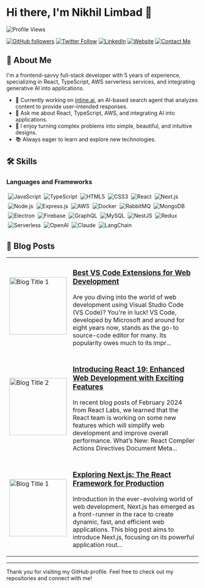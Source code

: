 # Hi there, I'm Nikhil Limbad 👋

![Profile Views](https://komarev.com/ghpvc/?username=nikkhil31&color=brightgreen)

[![GitHub followers](https://img.shields.io/github/followers/your-github-username?label=Follow&style=social)](https://github.com/your-github-username)
[![Twitter Follow](https://img.shields.io/twitter/follow/Nikhil619rey?style=social)](https://twitter.com/Nikhil619rey)
[![LinkedIn](https://img.shields.io/badge/LinkedIn-Connect-blue?style=flat-square&logo=linkedin)](https://linkedin.com/in/nikhil-limbad-a511b5182/)
[![Website](https://img.shields.io/badge/Website-Visit-blue?style=flat-square&logo=google-chrome)](https://nikkhil.dev)
[![Contact Me](https://img.shields.io/badge/Contact%20Me-Email-blue)](mailto:me@nikkhil.dev)

## 🚀 About Me

I'm a frontend-savvy full-stack developer with 5 years of experience, specializing in React, TypeScript, AWS serverless services, and integrating generative AI into applications.

- 🔭 Currently working on [intine.ai](https://intine.ai), an AI-based search agent that analyzes content to provide user-intended responses.
- 💬 Ask me about React, TypeScript, AWS, and integrating AI into applications.
- 🎨 I enjoy turning complex problems into simple, beautiful, and intuitive designs.
- 📚 Always eager to learn and explore new technologies.

## 🛠️ Skills

### Languages and Frameworks

<div style="display: flex; flex-wrap: wrap;">
  <img src="https://img.shields.io/badge/JavaScript-F7DF1E?style=for-the-badge&logo=javascript&logoColor=black" alt="JavaScript" style="margin: 4px;"/>
  <img src="https://img.shields.io/badge/TypeScript-007ACC?style=for-the-badge&logo=typescript&logoColor=white" alt="TypeScript" style="margin: 4px;"/>
  <img src="https://img.shields.io/badge/HTML5-E34F26?style=for-the-badge&logo=html5&logoColor=white" alt="HTML5" style="margin: 4px;"/>
  <img src="https://img.shields.io/badge/CSS3-1572B6?style=for-the-badge&logo=css3&logoColor=white" alt="CSS3" style="margin: 4px;"/>
  <img src="https://img.shields.io/badge/React-61DAFB?style=for-the-badge&logo=react&logoColor=black" alt="React" style="margin: 4px;"/>
  <img src="https://img.shields.io/badge/Next.js-000000?style=for-the-badge&logo=nextdotjs&logoColor=white" alt="Next.js" style="margin: 4px;"/>
  <img src="https://img.shields.io/badge/Node.js-339933?style=for-the-badge&logo=nodedotjs&logoColor=white" alt="Node.js" style="margin: 4px;"/>
  <img src="https://img.shields.io/badge/Express.js-000000?style=for-the-badge&logo=express&logoColor=white" alt="Express.js" style="margin: 4px;"/>
  <img src="https://img.shields.io/badge/AWS-232F3E?style=for-the-badge&logo=amazonaws&logoColor=white" alt="AWS" style="margin: 4px;"/>
  <img src="https://img.shields.io/badge/Docker-2496ED?style=for-the-badge&logo=docker&logoColor=white" alt="Docker" style="margin: 4px;"/>
  <img src="https://img.shields.io/badge/RabbitMQ-FF6600?style=for-the-badge&logo=rabbitmq&logoColor=white" alt="RabbitMQ" style="margin: 4px;"/>
  <img src="https://img.shields.io/badge/MongoDB-47A248?style=for-the-badge&logo=mongodb&logoColor=white" alt="MongoDB" style="margin: 4px;"/>
  <img src="https://img.shields.io/badge/Electron-47848F?style=for-the-badge&logo=electron&logoColor=white" alt="Electron" style="margin: 4px;"/>
  <img src="https://img.shields.io/badge/Firebase-FFCA28?style=for-the-badge&logo=firebase&logoColor=black" alt="Firebase" style="margin: 4px;"/>
  <img src="https://img.shields.io/badge/GraphQL-E10098?style=for-the-badge&logo=graphql&logoColor=white" alt="GraphQL" style="margin: 4px;"/>
  <img src="https://img.shields.io/badge/MySQL-4479A1?style=for-the-badge&logo=mysql&logoColor=white" alt="MySQL" style="margin: 4px;"/>
  <img src="https://img.shields.io/badge/NestJS-E0234E?style=for-the-badge&logo=nestjs&logoColor=white" alt="NestJS" style="margin: 4px;"/>
  <img src="https://img.shields.io/badge/Redux-764ABC?style=for-the-badge&logo=redux&logoColor=white" alt="Redux" style="margin: 4px;"/>
  <img src="https://img.shields.io/badge/Serverless-FD5750?style=for-the-badge&logo=serverless&logoColor=white" alt="Serverless" style="margin: 4px;"/>
  <img src="https://img.shields.io/badge/OpenAI-412991?style=for-the-badge&logo=openai&logoColor=white" alt="OpenAI" style="margin: 4px;"/>
  <img src="https://img.shields.io/badge/Claude-FFB800?style=for-the-badge&logo=claude&logoColor=white" alt="Claude" style="margin: 4px;"/>
  <img src="https://img.shields.io/badge/LangChain-2480B6?style=for-the-badge&logo=langchain&logoColor=white" alt="LangChain" style="margin: 4px;"/>
</div>


## 📄 Blog Posts

<table>
  <tr>
    <td>
      <a href="https://nikkhil.dev/blog/web-development/best-vs-code-extensions-for-web-development" target="_blank">
        <img src="https://cdn.hashnode.com/res/hashnode/image/stock/unsplash/_Fx34KeqIEw/upload/718226c30d69026c959ff83fa93ccefa.jpeg" alt="Blog Title 1" style="width: 150px; height: auto; object-fit: cover;">
      </a>
    </td>
    <td>
      <h3><a href="https://nikkhil.dev/blog/web-development/best-vs-code-extensions-for-web-development" target="_blank">Best VS Code Extensions for Web Development</a></h3>
      <p>Are you diving into the world of web development using Visual Studio Code (VS Code)? You're in luck! VS Code, developed by Microsoft and around for eight years now, stands as the go-to source-code editor for many. Its popularity owes much to its impr...</p>
    </td>
  </tr>
  <tr>
    <td>
      <a href="https://nikkhil.dev/blog/web-development/introducing-react-19-enhanced-web-development-with-exciting-features" target="_blank">
        <img src="https://cdn.hashnode.com/res/hashnode/image/stock/unsplash/L8KQIPCODV8/upload/8bdc0fc652f449f6a504b11482f0d9a6.jpeg" alt="Blog Title 2" style="width: 150px; height: auto; object-fit: cover;">
      </a>
    </td>
    <td>
      <h3><a href="https://nikkhil.dev/blog/web-development/introducing-react-19-enhanced-web-development-with-exciting-features" target="_blank">Introducing React 19: Enhanced Web Development with Exciting Features</a></h3>
      <p>In recent blog posts of February 2024 from React Labs, we learned that the React team is working on some new features which will simplify web development and improve overall performance. What’s New: React Compiler Actions Directives Document Meta...</p>
    </td>


  </tr>

   <tr>
    <td>
      <a href="https://nikkhil.dev/blog/frontend/exploring-nextjs-the-react-framework-for-production" target="_blank">
        <img src="https://cdn.hashnode.com/res/hashnode/image/stock/unsplash/FBNxmwEVpAc/upload/1f89a4b74f3d9ca51bbbea9ea519f2ee.jpeg" alt="Blog Title 1" style="width: 150px; height: auto; object-fit: cover;">
      </a>
    </td>
    <td>
      <h3><a href="https://nikkhil.dev/blog/frontend/exploring-nextjs-the-react-framework-for-production" target="_blank">Exploring Next.js: The React Framework for Production</a></h3>
      <p>Introduction In the ever-evolving world of web development, Next.js has emerged as a front-runner in the race to create dynamic, fast, and efficient web applications. This blog post aims to introduce Next.js, focusing on its powerful application rout...</p>
    </td>
  </tr>

  <!-- Add more blog post items as needed -->
</table>



---

Thank you for visiting my GitHub profile. Feel free to check out my repositories and connect with me!
